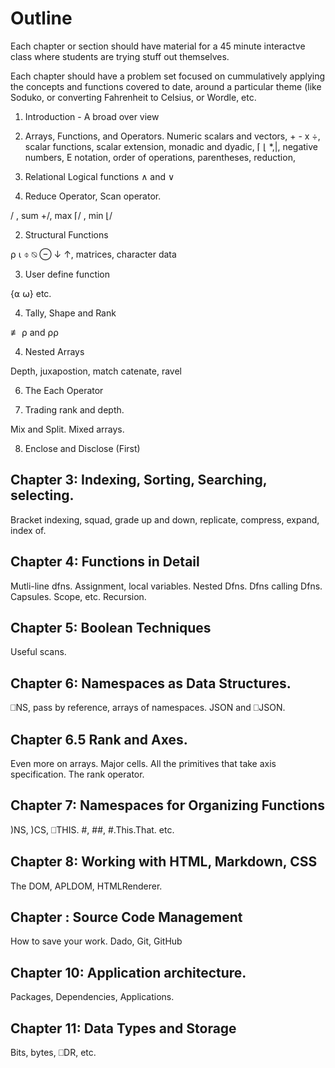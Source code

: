 # Outline

Each chapter or section should have material for a 45 minute interactve class where students
are trying stuff out themselves.

Each chapter should have a problem set focused on cummulatively applying the concepts and functions
covered to date, around a particular theme (like Soduko, or converting Fahrenheit to Celsius,
or Wordle, etc.

1. Introduction - A broad over view


1. Arrays, Functions, and Operators.
Numeric scalars and vectors, + - x ÷, scalar functions, scalar extension,
monadic and dyadic, ⌈ ⌊ *,|, negative numbers, E notation, order of operations, parentheses,
reduction, 

2. Relational Logical functions ∧ and ∨


3. Reduce Operator, Scan operator.

/ , sum +/, max ⌈/ , min ⌊/

2. Structural Functions

⍴ ⍳ ⌽ ⍉ ⊖ ↓ ↑, matrices, character data  

3. User define function

{⍺ ⍵} etc.

4. Tally, Shape and Rank 

≢ ⍴ and ⍴⍴

4. Nested Arrays

Depth, juxapostion, match catenate, ravel

6. The Each Operator

7. Trading rank and depth.

Mix and Split. Mixed arrays.

8. Enclose and Disclose (First) 



## Chapter 3: Indexing, Sorting, Searching, selecting.

Bracket indexing, squad, grade up and down, replicate, compress, expand, index of. 

## Chapter 4: Functions in Detail

Mutli-line dfns. Assignment, local variables. Nested Dfns. Dfns calling Dfns. Capsules. Scope, etc.
Recursion.

## Chapter 5: Boolean Techniques

Useful scans.

## Chapter 6: Namespaces as Data Structures.

⎕NS, pass by reference, arrays of namespaces. JSON and ⎕JSON. 

## Chapter 6.5 Rank and Axes.

Even more on arrays. Major cells. All the primitives that take axis specification.
The rank operator.

## Chapter 7: Namespaces for Organizing Functions 

)NS, )CS, ⎕THIS. #, ##, #.This.That. etc.

## Chapter 8: Working with HTML, Markdown, CSS

The DOM, APLDOM, HTMLRenderer. 

## Chapter : Source Code Management 

How to save your work. Dado, Git, GitHub

## Chapter 10: Application architecture.

Packages, Dependencies, Applications. 

## Chapter 11: Data Types and Storage

Bits, bytes, ⎕DR, etc. 

